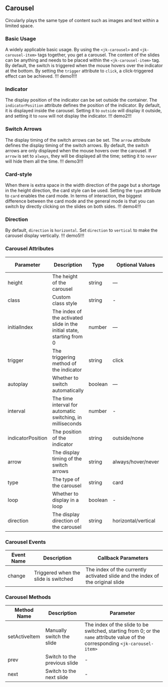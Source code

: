 ## Carousel

Circularly plays the same type of content such as images and text within a limited space.

### Basic Usage

A widely applicable basic usage.
By using the `<jk-carousel>` and `<jk-carousel-item>` tags together, you get a carousel. The content of the slides can be anything and needs to be placed within the `<jk-carousel-item>` tag. By default, the switch is triggered when the mouse hovers over the indicator at the bottom. By setting the `trigger` attribute to `click`, a click-triggered effect can be achieved.
!!! demo1!!!

### Indicator

The display position of the indicator can be set outside the container.
The `indicatorPosition` attribute defines the position of the indicator. By default, it is displayed inside the carousel. Setting it to `outside` will display it outside, and setting it to `none` will not display the indicator.
!!! demo2!!!

### Switch Arrows

The display timing of the switch arrows can be set.
The `arrow` attribute defines the display timing of the switch arrows. By default, the switch arrows are only displayed when the mouse hovers over the carousel. If `arrow` is set to `always`, they will be displayed all the time; setting it to `never` will hide them all the time.
!!! demo3!!!

### Card-style

When there is extra space in the width direction of the page but a shortage in the height direction, the card style can be used.
Setting the `type` attribute to `card` enables the card mode. In terms of interaction, the biggest difference between the card mode and the general mode is that you can switch by directly clicking on the slides on both sides.
!!! demo4!!!

### Direction

By default, `direction` is `horizontal`. Set `direction` to `vertical` to make the carousel display vertically.
!!! demo5!!!

### Carousel Attributes

| Parameter         | Description                                                            | Type    | Optional Values     | Default Value |
| ----------------- | ---------------------------------------------------------------------- | ------- | ------------------- | ------------- |
| height            | The height of the carousel                                             | string  | —                   | —             |
| class             | Custom class style                                                     | string  | -                   | -             |
| initialIndex      | The index of the activated slide in the initial state, starting from 0 | number  | —                   | 0             |
| trigger           | The triggering method of the indicator                                 | string  | click               | -             |
| autoplay          | Whether to switch automatically                                        | boolean | —                   | true          |
| interval          | The time interval for automatic switching, in milliseconds             | number  | -                   | 3000          |
| indicatorPosition | The position of the indicator                                          | string  | outside/none        | —             |
| arrow             | The display timing of the switch arrows                                | string  | always/hover/never  | hover         |
| type              | The type of the carousel                                               | string  | card                | -             |
| loop              | Whether to display in a loop                                           | boolean | -                   | true          |
| direction         | The display direction of the carousel                                  | string  | horizontal/vertical | horizontal    |

### Carousel Events

| Event Name | Description                          | Callback Parameters                                                            |
| ---------- | ------------------------------------ | ------------------------------------------------------------------------------ |
| change     | Triggered when the slide is switched | The index of the currently activated slide and the index of the original slide |

### Carousel Methods

| Method Name   | Description                  | Parameter                                                                                                                       |
| ------------- | ---------------------------- | ------------------------------------------------------------------------------------------------------------------------------- |
| setActiveItem | Manually switch the slide    | The index of the slide to be switched, starting from 0; or the `name` attribute value of the corresponding `<jk-carousel-item>` |
| prev          | Switch to the previous slide | -                                                                                                                               |
| next          | Switch to the next slide     | -                                                                                                                               |

